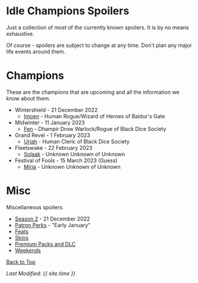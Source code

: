# Idle Champions Spoilers
Just a collection of most of the currently known spoilers. It is by no means exhaustive.

Of course - spoilers are subject to change at any time. Don't plan any major life events around them.

# Champions
These are the champions that are upcoming and all the information we know about them.

* Wintershield - 21 December 2022
  * [Imoen](imoen.md) - Human Rogue/Wizard of Heroes of Baldur's Gate
* Midwinter - 11 January 2023
  * [Fen](fen.md) - Dhampir Drow Warlock/Rogue of Black Dice Society
* Grand Revel - 1 February 2023
  * [Uriah](uriah.md) - Human Cleric of Black Dice Society
* Fleetswake - 22 February 2023
  * [Solaak](solaak.md) - Unknown Unknown of Unknown
* Festival of Fools - 15 March 2023 (Guess)
  * [Miria](miria.md) - Unknown Unknown of Unknown

# Misc
Miscellaneous spoilers.

* [Season 2](season_2.md) - 21 December 2022
* [Patron Perks](patron_perks.md) - "Early January"
* [Feats](feats.md)
* [Skins](skins.md)
* [Premium Packs and DLC](premium.md)
* [Weekends](weekends.md)

[Back to Top](#top)

*Last Modified: {{ site.time }}*
